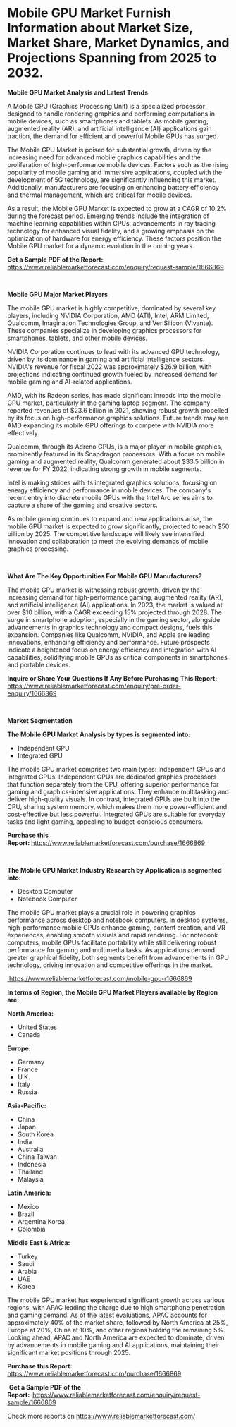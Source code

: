 <p><h1>Mobile GPU Market Furnish Information about Market Size, Market Share, Market Dynamics, and Projections Spanning from 2025 to 2032.</h1></p><p><strong>Mobile GPU Market Analysis and Latest Trends</strong></p>
<p><p>A Mobile GPU (Graphics Processing Unit) is a specialized processor designed to handle rendering graphics and performing computations in mobile devices, such as smartphones and tablets. As mobile gaming, augmented reality (AR), and artificial intelligence (AI) applications gain traction, the demand for efficient and powerful Mobile GPUs has surged. </p><p>The Mobile GPU Market is poised for substantial growth, driven by the increasing need for advanced mobile graphics capabilities and the proliferation of high-performance mobile devices. Factors such as the rising popularity of mobile gaming and immersive applications, coupled with the development of 5G technology, are significantly influencing this market. Additionally, manufacturers are focusing on enhancing battery efficiency and thermal management, which are critical for mobile devices. </p><p>As a result, the Mobile GPU Market is expected to grow at a CAGR of 10.2% during the forecast period. Emerging trends include the integration of machine learning capabilities within GPUs, advancements in ray tracing technology for enhanced visual fidelity, and a growing emphasis on the optimization of hardware for energy efficiency. These factors position the Mobile GPU market for a dynamic evolution in the coming years.</p></p>
<p><strong>Get a Sample PDF of the Report:&nbsp;</strong> <a href="https://www.reliablemarketforecast.com/enquiry/request-sample/1666869?utm_campaign=2324&utm_medium=2&utm_source=Github&utm_content=ia&utm_term=06032025&utm_id=mobile-gpu">https://www.reliablemarketforecast.com/enquiry/request-sample/1666869</a></p>
<p>&nbsp;</p>
<p><strong>Mobile GPU Major Market Players</strong></p>
<p><p>The mobile GPU market is highly competitive, dominated by several key players, including NVIDIA Corporation, AMD (ATI), Intel, ARM Limited, Qualcomm, Imagination Technologies Group, and VeriSilicon (Vivante). These companies specialize in developing graphics processors for smartphones, tablets, and other mobile devices.</p><p>NVIDIA Corporation continues to lead with its advanced GPU technology, driven by its dominance in gaming and artificial intelligence sectors. NVIDIA's revenue for fiscal 2022 was approximately $26.9 billion, with projections indicating continued growth fueled by increased demand for mobile gaming and AI-related applications.</p><p>AMD, with its Radeon series, has made significant inroads into the mobile GPU market, particularly in the gaming laptop segment. The company reported revenues of $23.6 billion in 2021, showing robust growth propelled by its focus on high-performance graphics solutions. Future trends may see AMD expanding its mobile GPU offerings to compete with NVIDIA more effectively.</p><p>Qualcomm, through its Adreno GPUs, is a major player in mobile graphics, prominently featured in its Snapdragon processors. With a focus on mobile gaming and augmented reality, Qualcomm generated about $33.5 billion in revenue for FY 2022, indicating strong growth in mobile segments.</p><p>Intel is making strides with its integrated graphics solutions, focusing on energy efficiency and performance in mobile devices. The company's recent entry into discrete mobile GPUs with the Intel Arc series aims to capture a share of the gaming and creative sectors.</p><p>As mobile gaming continues to expand and new applications arise, the mobile GPU market is expected to grow significantly, projected to reach $50 billion by 2025. The competitive landscape will likely see intensified innovation and collaboration to meet the evolving demands of mobile graphics processing.</p></p>
<p>&nbsp;</p>
<p><strong>What Are The Key Opportunities For Mobile GPU Manufacturers?</strong></p>
<p><p>The mobile GPU market is witnessing robust growth, driven by the increasing demand for high-performance gaming, augmented reality (AR), and artificial intelligence (AI) applications. In 2023, the market is valued at over $10 billion, with a CAGR exceeding 15% projected through 2028. The surge in smartphone adoption, especially in the gaming sector, alongside advancements in graphics technology and compact designs, fuels this expansion. Companies like Qualcomm, NVIDIA, and Apple are leading innovations, enhancing efficiency and performance. Future prospects indicate a heightened focus on energy efficiency and integration with AI capabilities, solidifying mobile GPUs as critical components in smartphones and portable devices.</p></p>
<p><strong>Inquire or Share Your Questions If Any Before Purchasing This Report:</strong> <a href="https://www.reliablemarketforecast.com/enquiry/pre-order-enquiry/1666869?utm_campaign=2324&utm_medium=2&utm_source=Github&utm_content=ia&utm_term=06032025&utm_id=mobile-gpu">https://www.reliablemarketforecast.com/enquiry/pre-order-enquiry/1666869</a></p>
<p>&nbsp;</p>
<p><strong>Market Segmentation</strong></p>
<p><strong>The Mobile GPU Market Analysis by types is segmented into:</strong></p>
<p><ul><li>Independent GPU</li><li>Integrated GPU</li></ul></p>
<p><p>The mobile GPU market comprises two main types: independent GPUs and integrated GPUs. Independent GPUs are dedicated graphics processors that function separately from the CPU, offering superior performance for gaming and graphics-intensive applications. They enhance multitasking and deliver high-quality visuals. In contrast, integrated GPUs are built into the CPU, sharing system memory, which makes them more power-efficient and cost-effective but less powerful. Integrated GPUs are suitable for everyday tasks and light gaming, appealing to budget-conscious consumers.</p></p>
<p><strong>Purchase this Report:&nbsp;</strong><a href="https://www.reliablemarketforecast.com/purchase/1666869?utm_campaign=2324&utm_medium=2&utm_source=Github&utm_content=ia&utm_term=06032025&utm_id=mobile-gpu">https://www.reliablemarketforecast.com/purchase/1666869</a></p>
<p>&nbsp;</p>
<p><strong>The Mobile GPU Market Industry Research by Application is segmented into:</strong></p>
<p><ul><li>Desktop Computer</li><li>Notebook Computer</li></ul></p>
<p><p>The mobile GPU market plays a crucial role in powering graphics performance across desktop and notebook computers. In desktop systems, high-performance mobile GPUs enhance gaming, content creation, and VR experiences, enabling smooth visuals and rapid rendering. For notebook computers, mobile GPUs facilitate portability while still delivering robust performance for gaming and multimedia tasks. As applications demand greater graphical fidelity, both segments benefit from advancements in GPU technology, driving innovation and competitive offerings in the market.</p></p>
<p><a href="https://www.reliablemarketforecast.com/mobile-gpu-r1666869?utm_campaign=2324&utm_medium=2&utm_source=Github&utm_content=ia&utm_term=06032025&utm_id=mobile-gpu">&nbsp;https://www.reliablemarketforecast.com/mobile-gpu-r1666869</a></p>
<p><strong>In terms of Region, the Mobile GPU Market Players available by Region are:</strong></p>
<p>
    <p> <strong> North America: </strong>
        <ul>
            <li>United States</li>
            <li>Canada</li>
        </ul>
        </p> 
    <p> <strong> Europe: </strong>
        <ul>
            <li>Germany</li>
            <li>France</li>
            <li>U.K.</li>
            <li>Italy</li>
            <li>Russia</li>
        </ul>
        </p> 
    <p> <strong> Asia-Pacific: </strong>
        <ul>
            <li>China</li>
            <li>Japan</li>
            <li>South Korea</li>
            <li>India</li>
            <li>Australia</li>
            <li>China Taiwan</li>
            <li>Indonesia</li>
            <li>Thailand</li>
            <li>Malaysia</li>
        </ul>
        </p> 
    <p> <strong> Latin America: </strong>
        <ul>
            <li>Mexico</li>
            <li>Brazil</li>
            <li>Argentina Korea</li>
            <li>Colombia</li>
        </ul>
        </p> 
    <p> <strong> Middle East & Africa: </strong>
        <ul>
            <li>Turkey</li>
            <li>Saudi</li>
            <li>Arabia</li>
            <li>UAE</li>
            <li>Korea</li>
        </ul>
    </p>
    </p>
<p><p>The mobile GPU market has experienced significant growth across various regions, with APAC leading the charge due to high smartphone penetration and gaming demand. As of the latest evaluations, APAC accounts for approximately 40% of the market share, followed by North America at 25%, Europe at 20%, China at 10%, and other regions holding the remaining 5%. Looking ahead, APAC and North America are expected to dominate, driven by advancements in mobile gaming and AI applications, maintaining their significant market positions through 2025.</p></p>
<p><strong>Purchase this Report: </strong><a href="https://www.reliablemarketforecast.com/purchase/1666869?utm_campaign=2324&utm_medium=2&utm_source=Github&utm_content=ia&utm_term=06032025&utm_id=mobile-gpu">https://www.reliablemarketforecast.com/purchase/1666869</a></p>
<p>&nbsp;<strong>Get a Sample PDF of the Report:&nbsp;&nbsp;</strong><a href="https://www.reliablemarketforecast.com/enquiry/request-sample/1666869?utm_campaign=2324&utm_medium=2&utm_source=Github&utm_content=ia&utm_term=06032025&utm_id=mobile-gpu">https://www.reliablemarketforecast.com/enquiry/request-sample/1666869</a></p>
<p><strong></strong></p>
<p>Check more reports on <a href="https://www.reliablemarketforecast.com/?utm_campaign=2324&utm_medium=2&utm_source=Github&utm_content=ia&utm_term=06032025&utm_id=mobile-gpu">https://www.reliablemarketforecast.com/</a></p>
